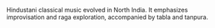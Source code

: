 Hindustani classical music evolved in North India. It emphasizes improvisation and raga exploration, accompanied by tabla and tanpura.
